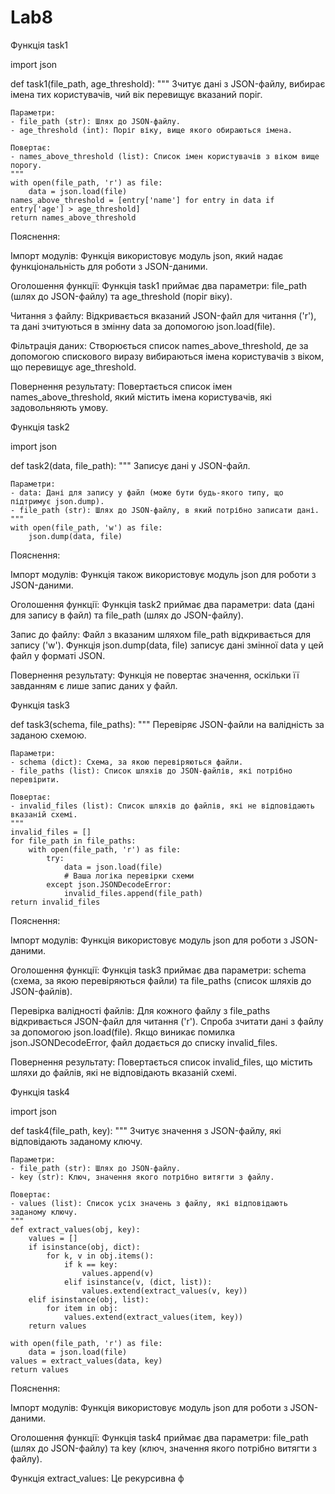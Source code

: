 # Lab8
Функція task1

import json

def task1(file_path, age_threshold):
    """
    Зчитує дані з JSON-файлу, вибирає імена тих користувачів, чий вік перевищує вказаний поріг.
    
    Параметри:
    - file_path (str): Шлях до JSON-файлу.
    - age_threshold (int): Поріг віку, вище якого обираються імена.
    
    Повертає:
    - names_above_threshold (list): Список імен користувачів з віком вище порогу.
    """
    with open(file_path, 'r') as file:
        data = json.load(file)
    names_above_threshold = [entry['name'] for entry in data if entry['age'] > age_threshold]
    return names_above_threshold
Пояснення:

Імпорт модулів: Функція використовує модуль json, який надає функціональність для роботи з JSON-даними.

Оголошення функції: Функція task1 приймає два параметри: file_path (шлях до JSON-файлу) та age_threshold (поріг віку).

Читання з файлу: Відкривається вказаний JSON-файл для читання ('r'), та дані зчитуються в змінну data за допомогою json.load(file).

Фільтрація даних: Створюється список names_above_threshold, де за допомогою спискового виразу вибираються імена користувачів з віком, що перевищує age_threshold.

Повернення результату: Повертається список імен names_above_threshold, який містить імена користувачів, які задовольняють умову.

Функція task2

import json

def task2(data, file_path):
    """
    Записує дані у JSON-файл.
    
    Параметри:
    - data: Дані для запису у файл (може бути будь-якого типу, що підтримує json.dump).
    - file_path (str): Шлях до JSON-файлу, в який потрібно записати дані.
    """
    with open(file_path, 'w') as file:
        json.dump(data, file)
Пояснення:

Імпорт модулів: Функція також використовує модуль json для роботи з JSON-даними.

Оголошення функції: Функція task2 приймає два параметри: data (дані для запису в файл) та file_path (шлях до JSON-файлу).

Запис до файлу: Файл з вказаним шляхом file_path відкривається для запису ('w'). Функція json.dump(data, file) записує дані змінної data у цей файл у форматі JSON.

Повернення результату: Функція не повертає значення, оскільки її завданням є лише запис даних у файл.

Функція task3


def task3(schema, file_paths):
    """
    Перевіряє JSON-файли на валідність за заданою схемою.

    Параметри:
    - schema (dict): Схема, за якою перевіряються файли.
    - file_paths (list): Список шляхів до JSON-файлів, які потрібно перевірити.

    Повертає:
    - invalid_files (list): Список шляхів до файлів, які не відповідають вказаній схемі.
    """
    invalid_files = []
    for file_path in file_paths:
        with open(file_path, 'r') as file:
            try:
                data = json.load(file)
                # Ваша логіка перевірки схеми
            except json.JSONDecodeError:
                invalid_files.append(file_path)
    return invalid_files
Пояснення:

Імпорт модулів: Функція використовує модуль json для роботи з JSON-даними.

Оголошення функції: Функція task3 приймає два параметри: schema (схема, за якою перевіряються файли) та file_paths (список шляхів до JSON-файлів).

Перевірка валідності файлів: Для кожного файлу з file_paths відкривається JSON-файл для читання ('r'). Спроба зчитати дані з файлу за допомогою json.load(file). Якщо виникає помилка json.JSONDecodeError, файл додається до списку invalid_files.

Повернення результату: Повертається список invalid_files, що містить шляхи до файлів, які не відповідають вказаній схемі.

Функція task4

import json

def task4(file_path, key):
    """
    Зчитує значення з JSON-файлу, які відповідають заданому ключу.

    Параметри:
    - file_path (str): Шлях до JSON-файлу.
    - key (str): Ключ, значення якого потрібно витягти з файлу.

    Повертає:
    - values (list): Список усіх значень з файлу, які відповідають заданому ключу.
    """
    def extract_values(obj, key):
        values = []
        if isinstance(obj, dict):
            for k, v in obj.items():
                if k == key:
                    values.append(v)
                elif isinstance(v, (dict, list)):
                    values.extend(extract_values(v, key))
        elif isinstance(obj, list):
            for item in obj:
                values.extend(extract_values(item, key))
        return values

    with open(file_path, 'r') as file:
        data = json.load(file)
    values = extract_values(data, key)
    return values
Пояснення:

Імпорт модулів: Функція використовує модуль json для роботи з JSON-даними.

Оголошення функції: Функція task4 приймає два параметри: file_path (шлях до JSON-файлу) та key (ключ, значення якого потрібно витягти з файлу).

Функція extract_values: Це рекурсивна ф
